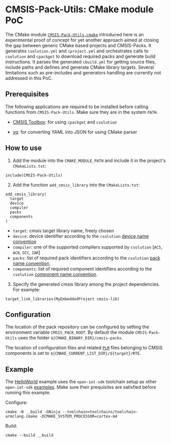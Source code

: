 # CMSIS-Pack-Utils: CMake module PoC

The CMake module [`CMSIS-Pack-Utils.cmake`](./modules/CMSIS-Pack-Utils.cmake) introduced here is an experimental proof of concept for yet another approach aimed at closing the gap between generic CMake based projects and CMSIS-Packs. It generates `csolution.yml` and `cproject.yml` and orchestrates calls to `csolution` and `cpackget` to download required packs and generate build instructions. It parses the generated `cbuild.yml` for getting source files, include paths and defines and generate CMake library targets. Several limitations such as pre-includes and generators handling are currently not addressed in this PoC.

## Prerequisites

The following applications are required to be installed before calling functions from `CMSIS-Pack-Utils`. Make sure they are in the system `PATH`.

- [CMSIS Toolbox](https://github.com/Open-CMSIS-Pack/cmsis-toolbox/blob/main/docs/installation.md): for using `cpackget` and `csolution`

- [yq](https://github.com/mikefarah/yq#install): for converting YAML into JSON for using CMake parser

## How to use

1. Add the module into the `CMAKE_MODULE_PATH` and include it in the project's `CMakeLists.txt`:
```
include(CMSIS-Pack-Utils)
```

2. Add the function `add_cmsis_library` into the `CMakeLists.txt`:
```
add_cmsis_library(
  target
  device
  compiler
  packs
  components
)
```
- `target`: cmsis target library name, freely chosen
- `device`: device identifier according to the `csolution` [device name convention](https://github.com/Open-CMSIS-Pack/devtools/blob/main/tools/projmgr/docs/Manual/YML-Input-Format.md#device-name-conventions)
- `compiler`: one of the supported compilers supported by `csolution` [`AC5`, `AC6`, `GCC`, `IAR`]
- `packs`: list of required pack identifiers according to the `csolution` [pack name convention](https://github.com/Open-CMSIS-Pack/devtools/blob/main/tools/projmgr/docs/Manual/YML-Input-Format.md#pack-name-conventions).
- `components`: list of required component identifiers according to the `csolution` [component name convention](https://github.com/Open-CMSIS-Pack/devtools/blob/main/tools/projmgr/docs/Manual/YML-Input-Format.md#component-name-conventions).

3. Specify the generated cmsis library among the project dependencies.
For example:
```
target_link_libraries(MyEmbeddedProject cmsis-lib)
```

## Configuration

The location of the pack repository can be configured by setting the environment variable `CMSIS_PACK_ROOT`. By default the module `CMSIS-Pack-Utils` uses the folder `${CMAKE_BINARY_DIR}/cmsis-packs`.

The location of configuration files and related [`PLM`](https://github.com/Open-CMSIS-Pack/devtools/blob/main/tools/projmgr/docs/Manual/Overview.md#plm-of-configuration-files) files belonging to CMSIS components is set to `${CMAKE_CURRENT_LIST_DIR}/${target}/RTE`.

## Example

The [HelloWorld](./examples/HelloWorld) example uses the `open-iot-sdk` toolchain setup as other `open-iot-sdk` [examples](https://gitlab.arm.com/iot/open-iot-sdk/examples). Make sure their prequisites are satisfied before running this example.

Configure:
```
cmake -B __build -GNinja --toolchain=toolchains/toolchain-armclang.cmake -DCMAKE_SYSTEM_PROCESSOR=cortex-m4
```

Build:
```
cmake --build __build
```

